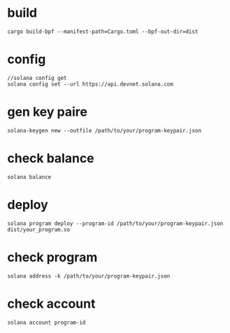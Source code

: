# build 
    cargo build-bpf --manifest-path=Cargo.toml --bpf-out-dir=dist

# config 
    //solana config get
    solana config set --url https://api.devnet.solana.com

# gen key paire
    solana-keygen new --outfile /path/to/your/program-keypair.json

# check balance
    solana balance

# deploy 
    solana program deploy --program-id /path/to/your/program-keypair.json dist/your_program.so

# check program
    solana address -k /path/to/your/program-keypair.json


# check account
    solana account program-id